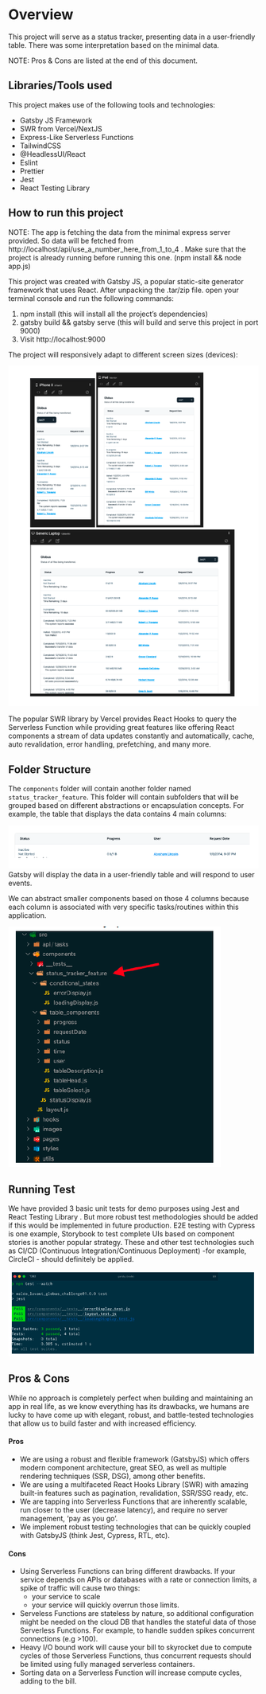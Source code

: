 # Overview
This project will serve as a status tracker, presenting data in a user-friendly table. There was
some interpretation based on the minimal data.

NOTE: Pros & Cons are listed at the end of this document.

## Libraries/Tools used

This project makes use of the following tools and technologies:

- Gatsby JS Framework
- SWR from Vercel/NextJS
- Express-Like Serverless Functions
- TailwindCSS
- @HeadlessUI/React
- Eslint
- Prettier
- Jest
- React Testing Library

## How to run this project

NOTE: The app is fetching the data from the minimal express server provided. So data
will be fetched from http://localhost/api/use_a_number_here_from_1_to_4 . Make sure that the project is already
running before running this one. (npm install && node app.js)
  
This project was created with Gatsby JS, a popular static-site generator framework that uses
React. After unpacking the .tar/zip file. open your terminal console and run the following
commands:
  
1. npm install (this will install all the project’s dependencies)
2. gatsby build && gatsby serve (this will build and serve this project in port 9000)
3. Visit http://localhost:9000

The project will responsively adapt to different screen sizes (devices):

![image of the responsive app](https://github.com/waldothedeveloper/company_frontend_challenge/blob/main/Screen%20Shot%202022-03-16%20at%2012.35.54%20PM.png?raw=true)

The popular SWR library by Vercel provides React Hooks to query the Serverless Function
while providing great features like offering React components a stream of data updates
constantly and automatically, cache, auto revalidation, error handling, prefetching, and many
more.

## Folder Structure

The `components` folder will contain another folder named `status_tracker_feature`.
This folder will contain subfolders that will be grouped based on different abstractions or
encapsulation concepts. For example, the table that displays the data contains 4 main columns:

![table headers](https://github.com/waldothedeveloper/company_frontend_challenge/blob/main/Screen%20Shot%202022-03-16%20at%2012.38.31%20PM.png?raw=true)
Gatsby will display the data in a user-friendly table and will respond to user events.

We can abstract smaller components based on those 4 columns because each column is
associated with very specific tasks/routines within this application.

![image of folder structure](https://github.com/waldothedeveloper/company_frontend_challenge/blob/main/Screen%20Shot%202022-03-16%20at%2012.40.35%20PM.png?raw=true)

## Running Test

We have provided 3 basic unit tests for demo purposes using Jest and React Testing Library .
But more robust test methodologies should be added if this would be implemented in future
production. E2E testing with Cypress is one example, Storybook to test complete UIs based on
component stories is another popular strategy. These and other test technologies such as CI/CD
(Continuous Integration/Continuous Deployment) -for example, CircleCI - should definitely be
applied.

![image of running tests](https://github.com/waldothedeveloper/company_frontend_challenge/blob/main/Screen%20Shot%202022-03-16%20at%2012.41.57%20PM.png?raw=true)


## Pros & Cons

While no approach is completely perfect when building and maintaining an app in real life, as we
know everything has its drawbacks, we humans are lucky to have come up with elegant, robust,
and battle-tested technologies that allow us to build faster and with increased efficiency.

#### Pros

- We are using a robust and flexible framework (GatsbyJS) which offers modern
component architecture, great SEO, as well as multiple rendering techniques (SSR,
DSG), among other benefits.
- We are using a multifaceted React Hooks Library (SWR) with amazing built-in features
such as pagination, revalidation, SSR/SSG ready, etc.
- We are tapping into Serverless Functions that are inherently scalable, run closer to the
user (decrease latency), and require no server management, ‘pay as you go’.
- We implement robust testing technologies that can be quickly coupled with GatsbyJS
(think Jest, Cypress, RTL, etc).

#### Cons

- Using Serverless Functions can bring different drawbacks. If your service depends on
APIs or databases with a rate or connection limits, a spike of traffic will cause two things:
    - your service to scale
    - your service will quickly overrun those limits.
- Serveless Functions are stateless by nature, so additional configuration might be
needed on the cloud DB that handles the stateful data of those Serverless Functions.
For example, to handle sudden spikes concurrent connections (e.g >100).
- Heavy I/O bound work will cause your bill to skyrocket due to compute cycles of those
Serverless Functions, thus concurrent requests should be limited using fully managed
serverless containers.
- Sorting data on a Serverless Function will increase compute cycles, adding to the bill.
